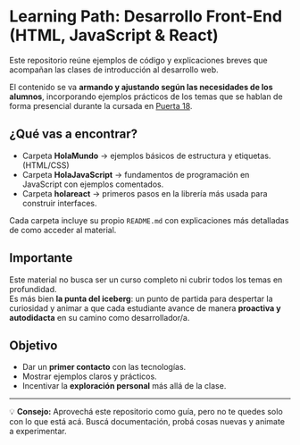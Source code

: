 # Learning Path: Desarrollo Front-End (HTML, JavaScript & React)

Este repositorio reúne ejemplos de código y explicaciones breves que acompañan las clases de introducción al desarrollo web.  

El contenido se va **armando y ajustando según las necesidades de los alumnos**, incorporando ejemplos prácticos de los temas que se hablan de forma presencial durante la cursada en [Puerta 18](https://www.puerta18.org.ar/).

## ¿Qué vas a encontrar?
- Carpeta **HolaMundo** → ejemplos básicos de estructura y etiquetas. (HTML/CSS)
- Carpeta **HolaJavaScript** → fundamentos de programación en JavaScript con ejemplos comentados.
- Carpeta **holareact** → primeros pasos en la librería más usada para construir interfaces.

Cada carpeta incluye su propio `README.md` con explicaciones más detalladas de como acceder al material.

## Importante
Este material no busca ser un curso completo ni cubrir todos los temas en profundidad.  
Es más bien **la punta del iceberg**: un punto de partida para despertar la curiosidad y animar a que cada estudiante avance de manera **proactiva y autodidacta** en su camino como desarrollador/a.  

## Objetivo
- Dar un **primer contacto** con las tecnologías.
- Mostrar ejemplos claros y prácticos.
- Incentivar la **exploración personal** más allá de la clase.

---

💡 **Consejo:** Aprovechá este repositorio como guía, pero no te quedes solo con lo que está acá. Buscá documentación, probá cosas nuevas y animate a experimentar.
